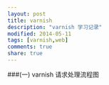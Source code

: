 ```yaml
---
layout: post
title: varnish
description: "varnish 学习记录"
modified: 2014-05-11
tags: [varnish,web]
comments: true
share: true  
---
```


###(一) varnish 请求处理流程图
<figure>
	<img src="{{site.url}}/images/varnish_overview.jpg" alt="">
</figure>

